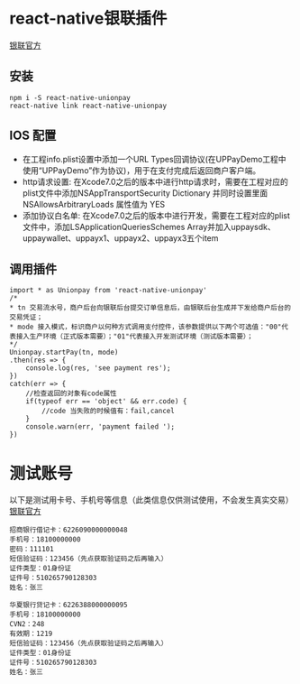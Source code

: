 # react-native银联插件
[银联官方](https://open.unionpay.com/ajweb/product/detail?id=3)
## 安装
```
npm i -S react-native-unionpay
react-native link react-native-unionpay
```

## IOS 配置

- 在工程info.plist设置中添加一个URL Types回调协议(在UPPayDemo工程中使用“UPPayDemo”作为协议)，用于在支付完成后返回商户客户端。
- http请求设置: 在Xcode7.0之后的版本中进行http请求时，需要在工程对应的plist文件中添加NSAppTransportSecurity  Dictionary 并同时设置里面NSAllowsArbitraryLoads 属性值为 YES
- 添加协议白名单: 在Xcode7.0之后的版本中进行开发，需要在工程对应的plist文件中，添加LSApplicationQueriesSchemes  Array并加入uppaysdk、uppaywallet、uppayx1、uppayx2、uppayx3五个item

## 	调用插件

```
import * as Unionpay from 'react-native-unionpay'
/*
* tn 交易流水号，商户后台向银联后台提交订单信息后，由银联后台生成并下发给商户后台的交易凭证；
* mode 接入模式，标识商户以何种方式调用支付控件，该参数提供以下两个可选值："00"代表接入生产环境（正式版本需要）；"01"代表接入开发测试环境（测试版本需要）；
*/
Unionpay.startPay(tn, mode)
.then(res => {
	console.log(res, 'see payment res');
})
catch(err => {
	//检查返回的对象有code属性
	if(typeof err == 'object' && err.code) {
		//code 当失败的时候值有：fail,cancel
	}
	console.warn(err, 'payment failed ');
})
```

# 测试账号
以下是测试用卡号、手机号等信息（此类信息仅供测试使用，不会发生真实交易）
[银联官方](https://open.unionpay.com/ajweb/product/detail?id=3)
```
招商银行借记卡：6226090000000048  
手机号：18100000000  
密码：111101
短信验证码：123456（先点获取验证码之后再输入）  
证件类型：01身份证  
证件号：510265790128303  
姓名：张三
```
```
华夏银行贷记卡：6226388000000095
手机号：18100000000
CVN2：248
有效期：1219
短信验证码：123456（先点获取验证码之后再输入）
证件类型：01身份证
证件号：510265790128303
姓名：张三
```

